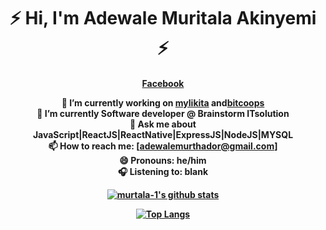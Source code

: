 <h1 align="center">⚡️ Hi, I'm Adewale Muritala Akinyemi ⚡️</h1>
<h4 align="center"><a href="https://facebook.com/akinyemi147">Facebook</a>



 🔭 I’m currently working on [mylikita](https://mylikita.clinic) and[bitcoops](https://bitcoops.com)<br/>
 🌱 I’m currently Software developer @ Brainstorm ITsolution<br/>
 💬 Ask me about JavaScript|ReactJS|ReactNative|ExpressJS|NodeJS|MYSQL<br/>
 📫 How to reach me: [adewalemurthador@gmail.com]<br/>
 😄 Pronouns: he/him<br/>
 🎧 Listening to: blank<br/>

[![murtala-1's github stats](https://github-readme-stats.vercel.app/api?username=murtala-1&count_private=true&show_icons=true&theme=radical)](https://github.com/murtala-1/github-readme-stats)

[![Top Langs](https://github-readme-stats.vercel.app/api/top-langs/?username=8790fahad)](https://github.com/murtala-1/github-readme-stats)

